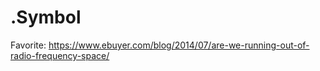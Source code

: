 # .Symbol
Favorite: https://www.ebuyer.com/blog/2014/07/are-we-running-out-of-radio-frequency-space/
